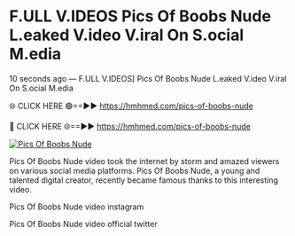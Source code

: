 # F.ULL V.IDEOS Pics Of Boobs Nude L.eaked V.ideo V.iral On S.ocial M.edia

10 seconds ago — F.ULL V.IDEOS] Pics Of Boobs Nude L.eaked V.ideo V.iral On S.ocial M.edia

🌐 CLICK HERE 🟢==►► https://hmhmed.com/pics-of-boobs-nude

🔴 CLICK HERE 🌐==►► https://hmhmed.com/pics-of-boobs-nude

[![Pics Of Boobs Nude](https://i.imgur.com/dJHk4Zq.gif)](https://hmhmed.com/pics-of-boobs-nude)

Pics Of Boobs Nude video took the internet by storm and amazed viewers on various social media platforms. Pics Of Boobs Nude, a young and talented digital creator, recently became famous thanks to this interesting video.

Pics Of Boobs Nude video instagram

Pics Of Boobs Nude video official twitter